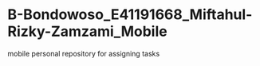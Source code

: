 # B-Bondowoso_E41191668_Miftahul-Rizky-Zamzami_Mobile
mobile personal repository for assigning tasks
